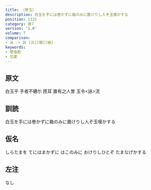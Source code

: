 ```yaml
---
title: （寄玉）
description: 白玉を手には巻かずに箱のみに置けりし人ぞ玉嘆かする
position: 1325
category: 巻7
version: '1.0'
volume: 7
comparison:
- 泳 -> 詠 [元][類][細]
keywords:
- 譬喩歌
- 恋愛
---
```


## 原文

白玉乎 手者不纒尓 匣耳 置有之人曽 玉令<詠>流

## 訓読

白玉を手には巻かずに箱のみに置けりし人ぞ玉嘆かする

## 仮名

しらたまを てにはまかずに はこのみに おけりしひとぞ たまなげかする

## 左注

なし
